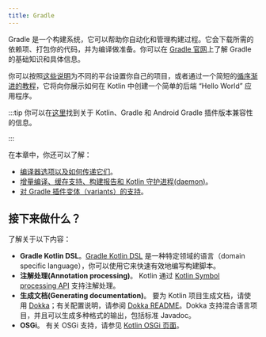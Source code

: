 ```yaml
---
title: Gradle
---
```

Gradle 是一个构建系统，它可以帮助你自动化和管理构建过程。它会下载所需的依赖项、打包你的代码，并为编译做准备。你可以在 [Gradle 官网](https://docs.gradle.org/current/userguide/userguide.html)上了解 Gradle 的基础知识和具体信息。

你可以按照[这些说明](gradle-configure-project)为不同的平台设置你自己的项目，或者通过一个简短的[循序渐进的教程](get-started-with-jvm-gradle-project)，它将向你展示如何在 Kotlin 中创建一个简单的后端 “Hello World” 应用程序。

:::tip
你可以在[这里](gradle-configure-project#apply-the-plugin)找到关于 Kotlin、Gradle 和 Android Gradle 插件版本兼容性的信息。

:::

在本章中，你还可以了解：

* [编译器选项以及如何传递它们](gradle-compiler-options)。
* [增量编译、缓存支持、构建报告和 Kotlin 守护进程(daemon)](gradle-compilation-and-caches)。
* [对 Gradle 插件变体（variants）的支持](gradle-plugin-variants)。

## 接下来做什么？

了解关于以下内容：

* **Gradle Kotlin DSL**。[Gradle Kotlin DSL](https://docs.gradle.org/current/userguide/kotlin_dsl.html) 是一种特定领域的语言（domain specific language），你可以使用它来快速有效地编写构建脚本。
* **注解处理(Annotation processing)**。 Kotlin 通过 [Kotlin Symbol processing API](ksp-reference) 支持注解处理。
* **生成文档(Generating documentation)**。 要为 Kotlin 项目生成文档，请使用 [Dokka](https://github.com/Kotlin/dokka)；有关配置说明，请参阅 [Dokka README](https://github.com/Kotlin/dokka/blob/master/README#using-the-gradle-plugin)。Dokka 支持混合语言项目，并且可以生成多种格式的输出，包括标准 Javadoc。
* **OSGi**。 有关 OSGi 支持，请参见 [Kotlin OSGi 页面](kotlin-osgi)。